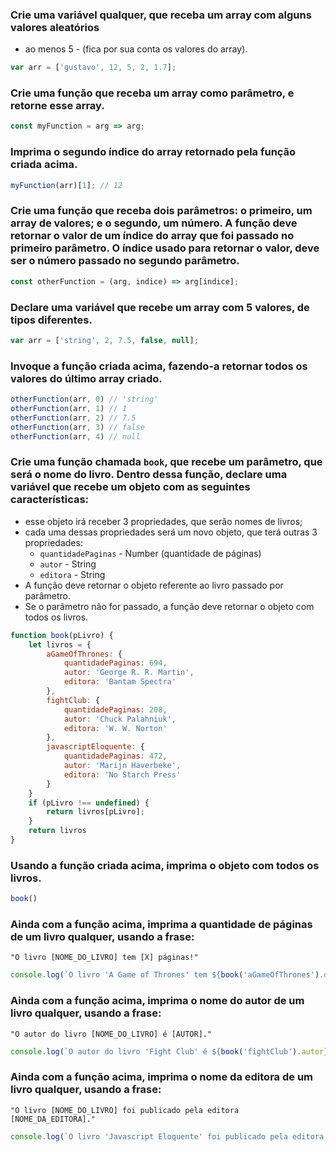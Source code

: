 ### Crie uma variável qualquer, que receba um array com alguns valores aleatórios
- ao menos 5 - (fica por sua conta os valores do array).
```js
var arr = ['gustavo', 12, 5, 2, 1.7];
```

### Crie uma função que receba um array como parâmetro, e retorne esse array.
```js
const myFunction = arg => arg;
```

### Imprima o segundo índice do array retornado pela função criada acima.
```js
myFunction(arr)[1]; // 12
```

### Crie uma função que receba dois parâmetros: o primeiro, um array de valores; e o segundo, um número. A função deve retornar o valor de um índice do array que foi passado no primeiro parâmetro. O índice usado para retornar o valor, deve ser o número passado no segundo parâmetro.
```js
const otherFunction = (arg, indice) => arg[indice];
```

### Declare uma variável que recebe um array com 5 valores, de tipos diferentes.
```js
var arr = ['string', 2, 7.5, false, null];
```

### Invoque a função criada acima, fazendo-a retornar todos os valores do último array criado.
```js
otherFunction(arr, 0) // 'string'
otherFunction(arr, 1) // 1
otherFunction(arr, 2) // 7.5
otherFunction(arr, 3) // false
otherFunction(arr, 4) // null
```

### Crie uma função chamada `book`, que recebe um parâmetro, que será o nome do livro. Dentro dessa função, declare uma variável que recebe um objeto com as seguintes características:
- esse objeto irá receber 3 propriedades, que serão nomes de livros;
- cada uma dessas propriedades será um novo objeto, que terá outras 3
propriedades:
    - `quantidadePaginas` - Number (quantidade de páginas)
    - `autor` - String
    - `editora` - String
- A função deve retornar o objeto referente ao livro passado por parâmetro.
- Se o parâmetro não for passado, a função deve retornar o objeto com todos
os livros.
```js
function book(pLivro) {
    let livros = {
        aGameOfThrones: {
            quantidadePaginas: 694,
            autor: 'George R. R. Martin',
            editora: 'Bantam Spectra'
        },
        fightClub: {
            quantidadePaginas: 208,
            autor: 'Chuck Palahniuk',
            editora: 'W. W. Norton'
        },
        javascriptEloquente: {
            quantidadePaginas: 472,
            autor: 'Marijn Haverbeke',
            editora: 'No Starch Press'
        }
    }
    if (pLivro !== undefined) {
        return livros[pLivro];
    }
    return livros
}
```

### Usando a função criada acima, imprima o objeto com todos os livros.
```js
book()
```

### Ainda com a função acima, imprima a quantidade de páginas de um livro qualquer, usando a frase:
`"O livro [NOME_DO_LIVRO] tem [X] páginas!"`
```js
console.log(`O livro 'A Game of Thrones' tem ${book('aGameOfThrones').quantidadePaginas} paginas!`);
```

### Ainda com a função acima, imprima o nome do autor de um livro qualquer, usando a frase:
`"O autor do livro [NOME_DO_LIVRO] é [AUTOR]."`
```js
console.log(`O autor do livro 'Fight Club' é ${book('fightClub').autor}.`)
```

### Ainda com a função acima, imprima o nome da editora de um livro qualquer, usando a frase:
`"O livro [NOME_DO_LIVRO] foi publicado pela editora [NOME_DA_EDITORA]."`
```js
console.log(`O livro 'Javascript Eloquente' foi publicado pela editora ${book('javascriptEloquente').editora}.`)
```